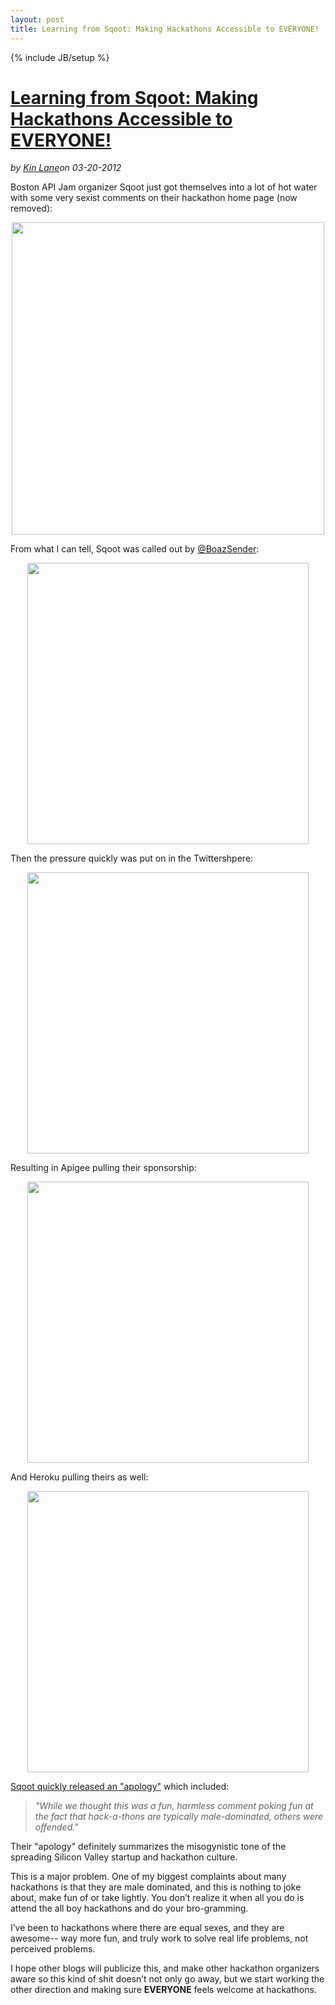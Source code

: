 ---layout: posttitle: Learning from Sqoot: Making Hackathons Accessible to EVERYONE!---{% include JB/setup %}<h1 class="title"><a href="#" rel="bookmark" title="Learning from Sqoot: Making Hackathons Accessible to EVERYONE!">Learning from Sqoot: Making Hackathons Accessible to EVERYONE!</a></h1><i><span class="small">by</span> <a href="https://plus.google.com/106460238807821851374" rel="author">Kin Lane</a><span class="small">on</span> <span class="post-date">03-20-2012</span></i><p></p><p>Boston API Jam organizer Sqoot just got themselves into a lot of hot water with some very sexist comments on their hackathon home page (now removed):</p>
<p><img style="display: block; margin-left: auto; margin-right: auto;" src="http://kinlane-productions.s3.amazonaws.com/api-evangelist/sqoot/boston-api-jam.png" alt="" width="500" /></p>
<p>From what I can tell, Sqoot was called out by <a href="https://twitter.com/#!/BoazSender">@BoazSender</a>:</p>
<p><img style="display: block; margin-left: auto; margin-right: auto;" src="http://kinlane-productions.s3.amazonaws.com/api-evangelist/sqoot/Sqoot-Boaz-Sender-.png" alt="" width="450" /></p>
<p>Then the pressure quickly was put on in the Twittershpere:</p>
<p><img style="display: block; margin-left: auto; margin-right: auto;" src="http://kinlane-productions.s3.amazonaws.com/api-evangelist/sqoot/sqoot-jacobian.png" alt="" width="450" /></p>
<p>Resulting in Apigee pulling their sponsorship:</p>
<p><img style="display: block; margin-left: auto; margin-right: auto;" src="http://kinlane-productions.s3.amazonaws.com/api-evangelist/sqoot/Sqoot-Apigee.png" alt="" width="450" /></p>
<p>And Heroku pulling theirs as well:</p>
<p><img style="display: block; margin-left: auto; margin-right: auto;" src="http://kinlane-productions.s3.amazonaws.com/api-evangelist/sqoot/sqoot-heroku.png" alt="" width="450" /></p>
<p><a href="https://docs.google.com/document/d/1tCdfaMOC2xmx9LFsn7At_34uabeqjqaB4mbNjj1j4N8/preview?pli=1&amp;sle=true">Sqoot quickly released an "apology"</a> which included:</p>
<blockquote><em>"While we thought this was a fun, harmless comment poking fun at the fact that hack-a-thons are typically male-dominated, others were offended."</em></blockquote>
<p>Their "apology" definitely summarizes the misogynistic tone of the spreading Silicon Valley startup and hackathon culture.</p>
<p>This is a major problem.  One of my biggest complaints about many hackathons is that they are male dominated, and this is nothing to joke about, make fun of or take lightly.  You don&rsquo;t realize it when all you do is attend the all boy hackathons and do your bro-gramming.</p>
<p>I&rsquo;ve been to hackathons where there are equal sexes, and they are awesome-- way more fun, and truly work to solve real life problems, not perceived problems.</p>
<p>I hope other blogs will publicize this, and make other hackathon organizers aware so this kind of shit doesn&rsquo;t not only go away, but we start working the other direction and making sure <strong>EVERYONE</strong> feels welcome at hackathons.</p>